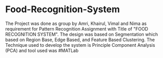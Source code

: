 # Food-Recognition-System
The Project was done as group by Amri, Khairul, Vimal and Nima as requirement for Pattern Recognition Assignment with Title of "FOOD RECOGNITION SYSTEM". The design was based on Segmentation which based on Region Base, Edge Based, and Feature Based Clustering. The Technique used to develop the system is Principle Component Analysis (PCA) and tool used was #MATLab
